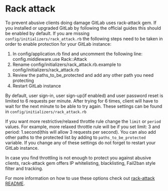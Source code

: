 # Rack attack

To prevent abusive clients doing damage GitLab uses rack-attack gem.
If you installed or upgraded GitLab by following the official guides this should be enabled by default.
If you are missing `config/initializers/rack_attack.rb` the following steps need to be taken in order to enable protection for your GitLab instance:

1. In config/application.rb find and uncomment the following line:
  config.middleware.use Rack::Attack
2. Rename config/initializers/rack_attack.rb.example to config/initializers/rack_attack.rb
3. Review the paths_to_be_protected and add any other path you need protecting
4. Restart GitLab instance

By default, user sign-in, user sign-up(if enabled) and user password reset is limited to 6 requests per minute.
After trying for 6 times, client will have to wait for the next minute to be able to try again.
These settings can be found in `config/initializers/rack_attack.rb`

If you want more restrictive/relaxed throttle rule change the `limit` or `period` values. For example, more relaxed throttle rule will be if you set limit: 3 and period: 1.second(this will allow 3 requests per second). You can also add other paths to the protected list by adding to `paths_to_be_protected` variable. If you change any of these settings do not forget to restart your GitLab instance.

In case you find throttling is not enough to protect you against abusive clients, rack-attack gem offers IP whitelisting, blacklisting, Fail2ban style filter and tracking.

For more information on how to use these options check out [rack-attack README](https://github.com/kickstarter/rack-attack/blob/master/README.md).
